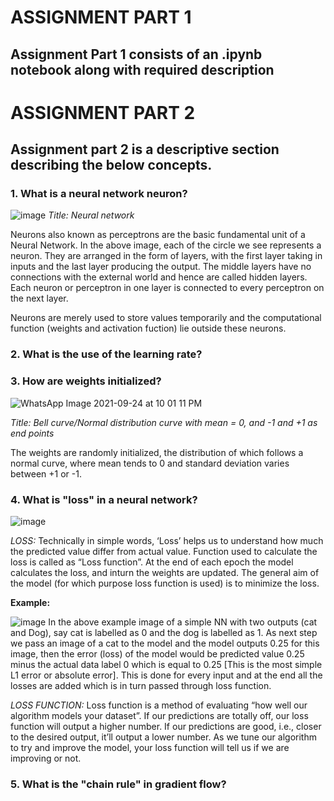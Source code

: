 # ASSIGNMENT PART 1
## Assignment Part 1 consists of an .ipynb notebook along with required description


# ASSIGNMENT PART 2
## Assignment part 2 is a descriptive section describing the below concepts.

### 1. What is a neural network neuron?
![image](https://user-images.githubusercontent.com/75114179/134708427-63d880d9-66ad-48ff-a11b-428aa9cea105.png)
*Title: Neural network*

  Neurons also known as perceptrons are the basic fundamental unit of a Neural Network. In the above image, each of the circle we see represents a neuron. They are arranged in the form of layers, with the first layer taking in inputs and the last layer producing the output. The middle layers have no connections with the external world and hence are called hidden layers. Each neuron or perceptron in one layer is connected to every perceptron on the next layer. 
  
  Neurons are merely used to store values temporarily and the computational function (weights and activation fuction) lie outside these neurons.
  
### 2. What is the use of the learning rate?

### 3. How are weights initialized?

![WhatsApp Image 2021-09-24 at 10 01 11 PM](https://user-images.githubusercontent.com/75114179/134710119-40a9659a-2ee5-4d0c-9a74-d3cc20524cd6.jpeg)

*Title: Bell curve/Normal distribution curve with mean = 0, and -1 and +1 as end points*

The weights are randomly initialized, the distribution of which follows a normal curve, where mean tends to 0 and standard deviation varies between +1 or -1.

### 4. What is "loss" in a neural network?

![image](https://user-images.githubusercontent.com/75114179/134699434-4b354b21-9cbd-450b-89f6-30c56d8ba8e0.png)

   *LOSS:* Technically in simple words, ‘Loss’ helps us to understand how much the predicted value differ from actual value. Function used to calculate the loss is called as “Loss function”. At the end of each epoch the model calculates the loss, and inturn the weights are updated. The general aim of the model (for which purpose loss function is used)  is to minimize the loss.
   
 **Example:**
 
 ![image](https://user-images.githubusercontent.com/75114179/134700842-53f23120-837b-424c-b95d-e4fb0ba31226.png)
In the above example image of a simple NN with two outputs (cat and Dog), say cat is labelled as 0 and the dog is labelled as 1. As next step we pass an image of a cat to the model and the model outputs 0.25 for this image, then the error (loss) of the model would be predicted value 0.25 minus the actual data label 0 which is equal to 0.25 [This is the most simple L1 error or absolute error]. This is done for every input and at the end all the losses are added which is in turn passed through loss function.
   
   *LOSS FUNCTION:* Loss function is a method of evaluating “how well our algorithm models your dataset”. If our predictions are totally off, our loss function will output a higher number. If our predictions are good, i.e., closer to the desired output, it’ll output a lower number. As we tune our algorithm to try and improve the model, your loss function will tell us if we are improving or not. 
   
### 5. What is the "chain rule" in gradient flow?






